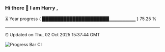 ### Hi there 👋 I am Harry , 

⏳ Year progress { ██████████████████████▁▁▁▁▁▁▁▁ } 75.25 %

---

⏰ Updated on Thu, 02 Oct 2025 15:37:44 GMT

![Progress Bar CI](https://github.com/duykhang68/duykhang68/workflows/Progress%20Bar%20CI/badge.svg)
